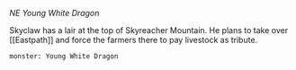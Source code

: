 *NE Young White Dragon*

Skyclaw has a lair at the top of Skyreacher Mountain. He plans to take over [[Eastpath]] and force the farmers there to pay livestock as tribute.

```statblock
monster: Young White Dragon
```